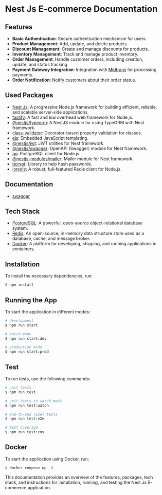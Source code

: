 # Nest Js E-commerce Documentation

## Features

- **Basic Authentication**: Secure authentication mechanism for users.
- **Product Management**: Add, update, and delete products.
- **Discount Management**: Create and manage discounts for products.
- **Inventory Management**: Track and manage product inventory.
- **Order Management**: Handle customer orders, including creation, update, and status tracking.
- **Payment Gateway Integration**: Integration with [Midtrans](https://midtrans.com/) for processing payments.
- **Order Notification**: Notify customers about their order status.

## Used Packages

- [Nest Js](https://github.com/nestjs/nest): A progressive Node.js framework for building efficient, reliable, and scalable server-side applications.
- [fastify](https://github.com/fastify/fastify): A fast and low overhead web framework for Node.js.
- [@nestjs/typeorm](https://github.com/nestjs/typeorm): A NestJS module for using TypeORM with Nest framework.
- [class-validator](https://github.com/typestack/class-validator): Decorator-based property validation for classes.
- [ejs](https://github.com/mde/ejs): Embedded JavaScript templating.
- [@nestjs/jwt](https://github.com/nestjs/jwt): JWT utilities for Nest framework.
- [@nestjs/swagger](https://github.com/nestjs/swagger): OpenAPI (Swagger) module for Nest framework.
- [pg](https://github.com/brianc/node-postgres): PostgreSQL client for Node.js.
- [@nestjs-modules/mailer](https://github.com/nest-modules/mailer): Mailer module for Nest framework.
- [bcrypt](https://github.com/kelektiv/node.bcrypt.js): Library to help hash passwords.
- [ioredis](https://github.com/redis/ioredis): A robust, full-featured Redis client for Node.js.

## Documentation

- [swagger](http://localhost:5000/api/docs)

## Tech Stack

- [PostgreSQL](https://www.postgresql.org/): A powerful, open-source object-relational database system.
- [Redis](https://redis.io/): An open-source, in-memory data structure store used as a database, cache, and message broker.
- [Docker](https://www.docker.com/): A platform for developing, shipping, and running applications in containers.

## Installation

To install the necessary dependencies, run:

```bash
$ npm install
```

## Running the App

To start the application in different modes:

```bash
# development
$ npm run start

# watch mode
$ npm run start:dev

# production mode
$ npm run start:prod
```

## Test

To run tests, use the following commands:

```bash
# unit tests
$ npm run test

# unit tests in watch mode
$ npm run test:watch

# end-to-end (e2e) tests
$ npm run test:e2e

# test coverage
$ npm run test:cov
```

## Docker

To start the application using Docker, run:

```bash
$ docker compose up -d
```

This documentation provides an overview of the features, packages, tech stack, and instructions for installation, running, and testing the Nest Js E-commerce application.
